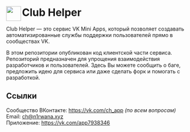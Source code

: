 # <img src="https://sun9-81.userapi.com/impg/1WJhNCxzY5IH0zVlgo-Dx94UY3wlypTy_8Pvgw/_nyEsJVD35g.jpg?size=450x450&quality=95&sign=4b597b57c9c5675d491efb5476c25d43&type=album" width="40px" align="left"> Club Helper

Club Helper — это сервис VK Mini Apps, который позволяет создавать автоматизированные службы поддержки пользователей прямо в сообществах VK.

В этом репозитории опубликован код клиентской части сервиса. Репозиторий предназначен для упрощения взаимодействия разработчиков и пользователей. Здесь Вы можете сообщить о баге, предложить идею для сервиса или даже сделать форк и помогать с разработкой.

## Ссылки
Сообщество ВКонтакте: https://vk.com/ch_app _(по всем вопросам)_
<br>
Email: ch@n1rwana.xyz
<br>
Приложение: https://vk.com/app7938346
<br>
